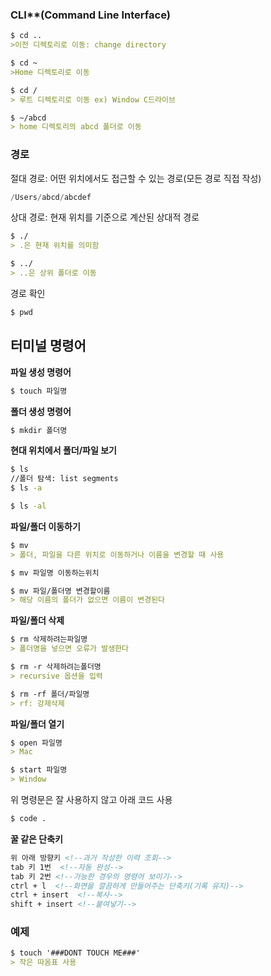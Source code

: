 ### CLI**(Command Line Interface)

```markdown
$ cd ..
>이전 디렉토리로 이동: change directory

$ cd ~
>Home 디렉토리로 이동

$ cd /
> 루트 디렉토리로 이동 ex) Window C드라이브
```

```markdown
$ ~/abcd
> home 디렉토리의 abcd 폴더로 이동
```

### **경로**

절대 경로: 어떤 위치에서도 접근할 수 있는 경로(모든 경로 직접 작성)

```powershell
/Users/abcd/abcdef
```

상대 경로: 현재 위치를 기준으로 계산된 상대적 경로

```markdown
$ ./
> .은 현재 위치를 의미함

$ ../
> ..은 상위 폴더로 이동
```
경로 확인

```markdown
$ pwd
```

## 터미널 명령어

**파일 생성 명령어**

```bash
$ touch 파일명
```

**폴더 생성 명령어**

```bash
$ mkdir 폴더명
```

**현대 위치에서 폴더/파일 보기**

```bash
$ ls
//폴더 탐색: list segments
$ ls -a

$ ls -al
```

**파일/폴더 이동하기**

```markdown
$ mv
> 폴더, 파일을 다른 위치로 이동하거나 이름을 변경할 때 사용

$ mv 파일명 이동하는위치

$ mv 파일/폴더명 변경할이름
> 해당 이름의 폴더가 없으면 이름이 변경된다
```

**파일/폴더 삭제**

```markdown
$ rm 삭제하려는파일명
> 폴더명을 넣으면 오류가 발생한다

$ rm -r 삭제하려는폴더명
> recursive 옵션을 입력

$ rm -rf 폴더/파일명
> rf: 강제삭제
```

**파일/폴더 열기**

```markdown
$ open 파일명
> Mac

$ start 파일명
> Window
```

위 명령문은 잘 사용하지 않고 아래 코드 사용

```bash
$ code .
```

**꿀 같은 단축키**

```markdown
위 아래 방향키 <!--과거 작성한 이력 조회-->
tab 키 1번  <!--자동 완성-->
tab 키 2번 <!--가능한 경우의 명령어 보이기-->
ctrl + l  <!--화면을 깔끔하게 만들어주는 단축키(기록 유지)-->
ctrl + insert  <!--복사-->
shift + insert <!--붙여넣기-->
```

### **예제**

```markdown
$ touch '###DONT TOUCH ME###' 
> 작은 따옴표 사용
```

